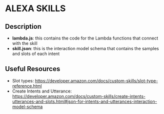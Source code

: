 # ALEXA SKILLS

## Description
* **lambda.js**: this contains the code for the Lambda functions that connect with the skill
* **skill.json**: this is the interaction model schema that contains the samples and slots of each intent


## Useful Resources
* Slot types: https://developer.amazon.com/docs/custom-skills/slot-type-reference.html
* Create Intents and Utterance: https://developer.amazon.com/docs/custom-skills/create-intents-utterances-and-slots.html#json-for-intents-and-utterances-interaction-model-schema
